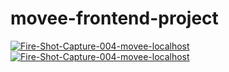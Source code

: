 # movee-frontend-project

<a href="https://ibb.co/HXdqTQR"><img src="https://i.ibb.co/7b4KtFB/Fire-Shot-Capture-004-movee-localhost.png" alt="Fire-Shot-Capture-004-movee-localhost" border="0"></a>
<a href="https://ibb.co/HXdqTQR"><img src="https://i.ibb.co/HXdqTQR/Fire-Shot-Capture-004-movee-localhost.png" alt="Fire-Shot-Capture-004-movee-localhost" border="0"></a>

